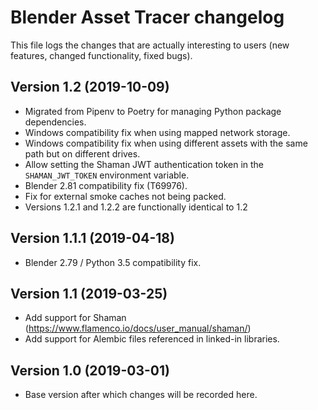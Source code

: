 # Blender Asset Tracer changelog

This file logs the changes that are actually interesting to users (new features,
changed functionality, fixed bugs).

## Version 1.2 (2019-10-09)

- Migrated from Pipenv to Poetry for managing Python package dependencies.
- Windows compatibility fix when using mapped network storage.
- Windows compatibility fix when using different assets with the same path but on different drives.
- Allow setting the Shaman JWT authentication token in the `SHAMAN_JWT_TOKEN` environment variable.
- Blender 2.81 compatibility fix (T69976).
- Fix for external smoke caches not being packed.
- Versions 1.2.1 and 1.2.2 are functionally identical to 1.2


## Version 1.1.1 (2019-04-18)

- Blender 2.79 / Python 3.5 compatibility fix.


## Version 1.1 (2019-03-25)

- Add support for Shaman (https://www.flamenco.io/docs/user_manual/shaman/)
- Add support for Alembic files referenced in linked-in libraries.


## Version 1.0 (2019-03-01)

- Base version after which changes will be recorded here.
